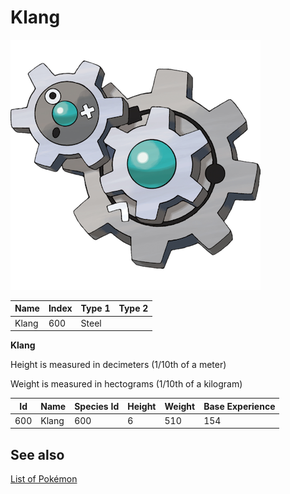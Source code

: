 # Klang


![Klang](images/600.png)

| **Name** | **Index** | **Type 1** | **Type 2** |
|----|----|----|----|
| Klang | 600 | Steel  |  |

**Klang** 


Height is measured in decimeters (1/10th of a meter)

Weight is measured in hectograms (1/10th of a kilogram)

| **Id** | **Name** | **Species Id** | **Height** | **Weight** | **Base Experience** |
|--------|----------|----------------|------------|------------|---------------------|
| 600 | Klang | 600 | 6 | 510 | 154 |


## See also

[List of Pokémon](../pokemon.md)
